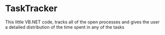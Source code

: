 # TaskTracker
This little VB.NET code, tracks all of the open processes and gives the user a detailed distribution of the time spent in any of the tasks
